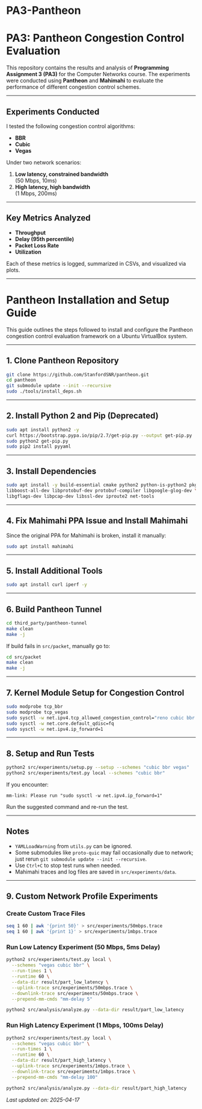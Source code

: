 # PA3-Pantheon
# PA3: Pantheon Congestion Control Evaluation

This repository contains the results and analysis of **Programming Assignment 3 (PA3)** for the Computer Networks course. The experiments were conducted using **Pantheon** and **Mahimahi** to evaluate the performance of different congestion control schemes.

---
## Experiments Conducted

I tested the following congestion control algorithms:

- **BBR**
- **Cubic**
- **Vegas**

Under two network scenarios:

1. **Low latency, constrained bandwidth**  
   (50 Mbps, 10ms)
2. **High latency, high bandwidth**  
   (1 Mbps, 200ms)

---

## Key Metrics Analyzed

- **Throughput**
- **Delay (95th percentile)**
- **Packet Loss Rate**
- **Utilization**

Each of these metrics is logged, summarized in CSVs, and visualized via plots.

---
# Pantheon Installation and Setup Guide

This guide outlines the steps followed to install and configure the Pantheon congestion control evaluation framework on a Ubuntu VirtualBox system.

---

## 1. Clone Pantheon Repository

```bash
git clone https://github.com/StanfordSNR/pantheon.git
cd pantheon
git submodule update --init --recursive
sudo ./tools/install_deps.sh
```

---

## 2. Install Python 2 and Pip (Deprecated)

```bash
sudo apt install python2 -y
curl https://bootstrap.pypa.io/pip/2.7/get-pip.py --output get-pip.py
sudo python2 get-pip.py
sudo pip2 install pyyaml
```

---

## 3. Install Dependencies

```bash
sudo apt install -y build-essential cmake python2 python-is-python2 pkg-config \
libboost-all-dev libprotobuf-dev protobuf-compiler libgoogle-glog-dev \
libgflags-dev libpcap-dev libssl-dev iproute2 net-tools
```

---

## 4. Fix Mahimahi PPA Issue and Install Mahimahi

Since the original PPA for Mahimahi is broken, install it manually:

```bash
sudo apt install mahimahi
```

---

## 5. Install Additional Tools

```bash
sudo apt install curl iperf -y
```

---

## 6. Build Pantheon Tunnel

```bash
cd third_party/pantheon-tunnel
make clean
make -j
```

If build fails in `src/packet`, manually go to:
```bash
cd src/packet
make clean
make -j
```

---

## 7. Kernel Module Setup for Congestion Control

```bash
sudo modprobe tcp_bbr
sudo modprobe tcp_vegas
sudo sysctl -w net.ipv4.tcp_allowed_congestion_control="reno cubic bbr vegas"
sudo sysctl -w net.core.default_qdisc=fq
sudo sysctl -w net.ipv4.ip_forward=1
```

---

## 8. Setup and Run Tests

```bash
python2 src/experiments/setup.py --setup --schemes "cubic bbr vegas"
python2 src/experiments/test.py local --schemes "cubic bbr"
```

If you encounter:
```
mm-link: Please run "sudo sysctl -w net.ipv4.ip_forward=1"
```
Run the suggested command and re-run the test.

---

## Notes

- `YAMLLoadWarning` from `utils.py` can be ignored.
- Some submodules like `proto-quic` may fail occasionally due to network; just rerun `git submodule update --init --recursive`.
- Use `Ctrl+C` to stop test runs when needed.
- Mahimahi traces and log files are saved in `src/experiments/data`.

---

## 9. Custom Network Profile Experiments

### Create Custom Trace Files

```bash
seq 1 60 | awk '{print 50}' > src/experiments/50mbps.trace
seq 1 60 | awk '{print 1}' > src/experiments/1mbps.trace
```

### Run Low Latency Experiment (50 Mbps, 5ms Delay)

```bash
python2 src/experiments/test.py local \
  --schemes "vegas cubic bbr" \
  --run-times 1 \
  --runtime 60 \
  --data-dir result/part_low_latency \
  --uplink-trace src/experiments/50mbps.trace \
  --downlink-trace src/experiments/50mbps.trace \
  --prepend-mm-cmds "mm-delay 5"

python2 src/analysis/analyze.py --data-dir result/part_low_latency
```

### Run High Latency Experiment (1 Mbps, 100ms Delay)

```bash
python2 src/experiments/test.py local \
  --schemes "vegas cubic bbr" \
  --run-times 1 \
  --runtime 60 \
  --data-dir result/part_high_latency \
  --uplink-trace src/experiments/1mbps.trace \
  --downlink-trace src/experiments/1mbps.trace \
  --prepend-mm-cmds "mm-delay 100"

python2 src/analysis/analyze.py --data-dir result/part_high_latency
```


*Last updated on: 2025-04-17*


